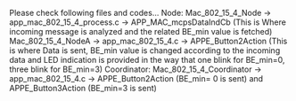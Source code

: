 Please check following files and codes... 
Node:
Mac_802_15_4_Node -> app_mac_802_15_4_process.c -> APP_MAC_mcpsDataIndCb (This is Where incoming message is analyzed and the related BE_min value is fetched)
Mac_802_15_4_NodeA -> app_mac_802_15_4.c -> APPE_Button2Action (This is where Data is sent, BE_min value is changed according to the incoming data and LED indication is provided in the way that one blink for BE_min=0, three blink for BE_min=3)
Coordinator:
Mac_802_15_4_Coordinator -> app_mac_802_15_4.c -> APPE_Button2Action (BE_min= 0 is sent) and APPE_Button3Action (BE_min=3 is sent)
